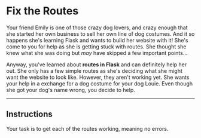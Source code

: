 # Fix the Routes

Your friend Emily is one of those crazy dog lovers, and crazy enough that she started her own business to sell her own line of dog costumes. And it so happens she's learning Flask and wants to build her website with it! She's come to you for help as she is getting stuck with routes. She thought she knew what she was doing but *may* have skipped a few important points...

Anyway, you've learned about **routes in Flask** and can definitely help her out. She only has a few simple routes as she's deciding what she might want the website to look like. However, they aren't working yet. She wants your help in a exchange for a dog costume for your dog Louie. Even though she got your dog's name wrong, you decide to help.

___

## Instructions

Your task is to get each of the routes working, meaning no errors.